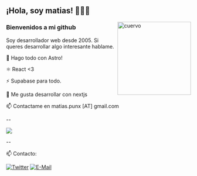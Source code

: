 ## ¡Hola, soy matias! 🧙🏻‍♂️
<a href="https://github.com/matiaspunx"><img align="right" width="200" src="https://matiaspunx.github.io/assets/img/crow.webp" alt="cuervo" /></a>

### Bienvenidos a mi github

Soy desarrollador web desde 2005. Si queres desarrollar algo interesante hablame.

🚀 Hago todo con Astro!

⚛️ React <3

⚡ Supabase para todo.

👀 Me gusta desarrollar con nextjs

📫 Contactame en matias.punx [AT] gmail.com

--

<div>
    <a href="https://github.com/matiaspunx">
    <img src="https://skillicons.dev/icons?i=javascript,astro,supabase,nextjs,react" />
    </a>
</div>

--

📫 Contacto:

[![Twitter](https://img.shields.io/badge/Twitter-1877F2?style=for-the-badge&logo=twitter&logoColor=white)](https://www.twitter.com/__amti/)
[![E-Mail](https://img.shields.io/badge/Email-006aff?style=for-the-badge&logo=maildotru&logoColor=white&color=red)](mailto:matias.punx@gmail.com)
